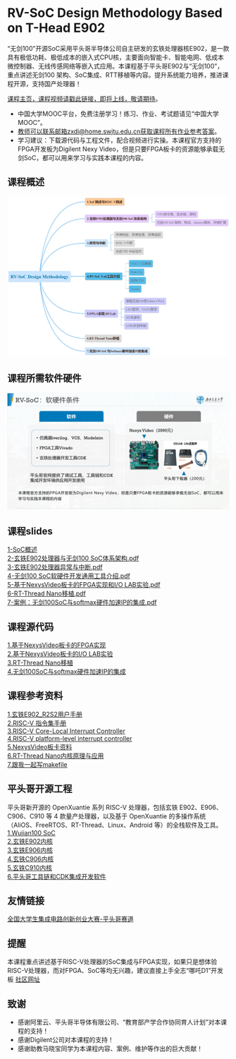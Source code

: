 RV-SoC Design Methodology Based on T-Head E902
===

“无剑100”开源SoC采用平头哥半导体公司自主研发的玄铁处理器核E902，是一款具有极低功耗、极低成本的嵌入式CPU核，主要面向智能卡、智能电网、低成本微控制器、无线传感网络等嵌入式应用。本课程基于平头哥E902与“无剑100”，重点讲述无剑100 架构、SoC集成、RTT移植等内容。提升系统能力培养，推进课程开源，支持国产处理器！


[课程主页，课程视频请戳此链接，即将上线，敬请期待](https://www.icourse163.org/course/SWJTU-1207492806)。
- 中国大学MOOC平台，免费注册学习！练习、作业、考试题请见“中国大学MOOC”。
- 教师可以联系邮箱zxdi@home.swjtu.edu.cn获取课程所有作业参考答案。
- 学习建议：下载源代码与工程文件，配合视频进行实操。本课程官方支持的FPGA开发板为Digilent Nexy Video，但是只要FPGA板卡的资源能够承载无剑SoC，都可以用来学习与实践本课程的内容。 


课程概述
---
![课程大纲](./RV-SoC_Design_Methodolgy.jpg)


课程所需软件硬件
---
![课程软硬件](./tools.jpg)


课程slides
---
[1-SoC概述](./slides/1-SoC概述.pdf)  
[2-玄铁E902处理器与无剑100 SoC体系架构.pdf](./slides/2-玄铁E902处理器与无剑100_SoC体系架构.pdf)  
[3-玄铁E902处理器异常与中断.pdf](./slides/3-异常与中断.pdf)  
[4-无剑100 SoC软硬件开发通用工具介绍.pdf](./slides/4-软硬件通用工具介绍.pdf)  
[5-基于NexysVideo板卡的FPGA实现和I/O LAB实验.pdf](./slides/5-基于NexysVideo板卡的FPGA实现和IO_LAB实验.pdf)    
[6-RT-Thread Nano移植.pdf](./slides/6-RT-Thread_Nano移植.pdf)  
[7-案例：无剑100SoC与softmax硬件加速IP的集成.pdf](./slides/7-案例：无剑100SoC与softmax硬件加速IP的集成.pdf)  

课程源代码
---
[1.基于NexysVideo板卡的FPGA实现](https://github.com/CustomizableComputingLab/Nexysvideo_wujian100/tree/main/wujian100_nexysvideo)  
[2.基于NexysVideo板卡的I/O LAB实验](https://github.com/CustomizableComputingLab/Nexysvideo_wujian100/tree/main/IO_LAB_nexysvideo)  
[3.RT-Thread Nano移植](https://github.com/CustomizableComputingLab/Nexysvideo_wujian100/tree/main/rtthread_nexysvideo)  
[4.无剑100SoC与softmax硬件加速IP的集成](https://github.com/CustomizableComputingLab/Nexysvideo_wujian100/tree/main/softmax_nexysvideo)  

**课程参考资料**
---
[1.玄铁E902_R2S2用户手册](https://occ.t-head.cn/vendor/cpu/download?id=3806460569050419200#sticky)  
[2.RISC-V 指令集手册](https://github.com/riscv/riscv-isa-manual)   
[3.RISC-V Core-Local Interrupt Controller](https://github.com/riscv/riscv-fast-interrupt)   
[4.RISC-V platform-level interrupt controller](https://github.com/riscv/riscv-plic-spec)  
[5.NexysVideo板卡资料](http://www.digilent.com.cn/products/product-nexys-video-artix-7-fpga-trainer-board-for-multimedia-applications.html)  
[6.RT-Thread Nano内核原理与应用](https://www.rt-thread.org/document/site/#/rt-thread-version/rt-thread-nano/an0038-nano-introduction)  
[7.跟我一起写makefile](https://blog.csdn.net/xiaoshuai537/article/details/79340153)  



**平头哥开源工程**
---
平头哥新开源的 OpenXuantie 系列 RISC-V 处理器，包括玄铁 E902、E906、C906、C910 等 4 款量产处理器，以及基于 OpenXuantie 的多操作系统（AliOS、FreeRTOS、RT-Thread、Linux、Android 等）的全栈软件及工具。  
[1.Wujian100 SoC](https://github.com/T-head-Semi/wujian100_open.git)  
[2.玄铁E902内核](https://github.com/T-head-Semi/opene902.git)  
[3.玄铁E906内核](https://github.com/T-head-Semi/opene906.git)  
[4.玄铁C906内核](https://github.com/T-head-Semi/openc906.git)  
[5.玄铁C910内核](https://github.com/T-head-Semi/openc910.git)  
[6.平头哥工具链和CDK集成开发软件](https://occ.t-head.cn/community/download?id=646798746268467200)  


**友情链接**
---
[全国大学生集成电路创新创业大赛-平头哥赛道](http://univ.ciciec.com/nd.jsp?id=348#_jcp=1)


**提醒**
---
本课程重点讲述基于RISC-V处理器的SoC集成与FPGA实现，如果只是想体验RISC-V处理器，而对FPGA、SoC等均无兴趣，建议直接上手全志“哪吒D1”开发板
[社区网址](https://d1.docs.aw-ol.com/d1_dev/)


**致谢**
---
- 感谢阿里云、平头哥半导体有限公司、“教育部产学合作协同育人计划”对本课程的支持！
- 感谢Digilent公司对本课程的支持！
- 感谢助教马晓宝同学为本课程内容、案例、维护等作出的巨大贡献！
